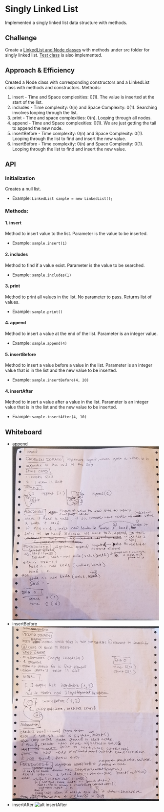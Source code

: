 # Singly Linked List
Implemented a singly linked list data structure with methods.

## Challenge
Create a [LinkedList and Node classes](https://github.com/joriefernandez/data-structures-and-algorithms/blob/master/challenges-401/linkedlist/src/main/java/linkedlist/LinkedList.java) with methods under src folder for singly linked list. [Test class](https://github.com/joriefernandez/data-structures-and-algorithms/blob/master/challenges-401/linkedlist/src/test/java/linkedlist/LinkedListTest.java) is also implemented.

## Approach & Efficiency
Created a Node class with corresponding constructors and a LinkedList class with methods and constructors. Methods:
1. insert - Time and Space complexities: 0(1). The value is inserted at the start of the list.
2. includes - Time complexity: 0(n) and Space Complexity: 0(1). Searching involves looping through the list.
3. print - Time and space complexities: 0(n). Looping through all nodes.
4. append - Time and Space complexities: 0(1). We are just getting the tail to append the new node. 
5. insertBefore - Time complexity: 0(n) and Space Complexity: 0(1). Looping through the list to find and insert the new value.
6. insertBefore - Time complexity: 0(n) and Space Complexity: 0(1). Looping through the list to find and insert the new value.
## API
### Initialization
Creates a null list. 
* Example: `LinkedList sample = new LinkedList();`
### Methods:
#### 1. insert 
Method to insert value to the list. Parameter is the value to be inserted.
* Example: `sample.insert(1)`
#### 2. includes
Method to find if a value exist. Parameter is the value to be searched.
* Example: `sample.includes(1)`
#### 3. print
Method to print all values in the list. No parameter to pass. Returns list of values.
* Example: `sample.print()`
#### 4. append
Method to insert a value at the end of the list. Parameter is an integer value.
* Example: `sample.append(4)`
#### 5. insertBefore
Method to insert a value before a value in the list. Parameter is an integer value that is in the list and the new value to be inserted.
* Example: `sample.insertBefore(4, 20)`
#### 4. insertAfter
Method to insert a value after a value in the list. Parameter is an integer value that is in the list and the new value to be inserted.
* Example: `sample.insertAfter(4, 10)`

## Whiteboard
* append
![alt append](https://raw.githubusercontent.com/joriefernandez/data-structures-and-algorithms/master/challenges-401/assets/ll_insertions2.jpg)
* insertBefore
![alt insertBefore](https://raw.githubusercontent.com/joriefernandez/data-structures-and-algorithms/master/challenges-401/assets/ll_insertions3.jpg)
* insertAfter
![alt insertAfter](https://raw.githubusercontent.com/joriefernandez/data-structures-and-algorithms/master/challenges-401/assets/ll_insertions1.jpg)

